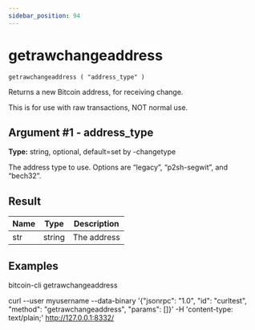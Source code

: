 ```yaml
---
sidebar_position: 94
---
```

# getrawchangeaddress

`getrawchangeaddress ( "address_type" )`

Returns a new Bitcoin address, for receiving change.

This is for use with raw transactions, NOT normal use.

## Argument #1 - address\_type

**Type:** string, optional, default=set by -changetype

The address type to use. Options are “legacy”, “p2sh-segwit”, and “bech32”.

## Result

| Name | Type   | Description |
| ---- | ------ | ----------- |
| str  | string | The address |

## Examples

bitcoin-cli getrawchangeaddress

curl --user myusername --data-binary '{"jsonrpc": "1.0", "id": "curltest", "method": "getrawchangeaddress", "params": []}' -H 'content-type: text/plain;' http://127.0.0.1:8332/